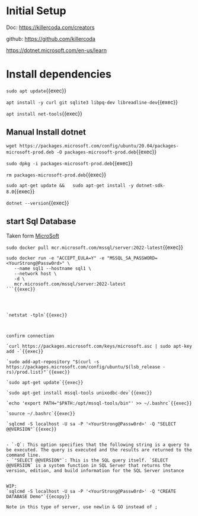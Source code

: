 
# Initial Setup

Doc: https://killercoda.com/creators

github: https://github.com/killercoda

https://dotnet.microsoft.com/en-us/learn

# Install dependencies


`sudo apt update`{{exec}}

`apt install -y curl git sqlite3 libpq-dev libreadline-dev`{{exec}}

`apt install net-tools`{{exec}}

## Manual Install dotnet


`wget https://packages.microsoft.com/config/ubuntu/20.04/packages-microsoft-prod.deb -O packages-microsoft-prod.deb`{{exec}}

`sudo dpkg -i packages-microsoft-prod.deb`{{exec}}

`rm packages-microsoft-prod.deb`{{exec}}

 `sudo apt-get update &&   sudo apt-get install -y dotnet-sdk-8.0`{{exec}}

`dotnet --version`{{exec}}

## start Sql Database

Taken form [MicroSoft](https://learn.microsoft.com/en-us/sql/linux/quickstart-install-connect-docker?view=sql-server-ver16&tabs=cli&pivots=cs1-bash)

`sudo docker pull mcr.microsoft.com/mssql/server:2022-latest`{{exec}}


```
sudo docker run -e "ACCEPT_EULA=Y" -e "MSSQL_SA_PASSWORD=<YourStrong@Passw0rd>" \
   --name sql1 --hostname sql1 \
   --network host \
   -d \
   mcr.microsoft.com/mssql/server:2022-latest
```{{exec}}




`netstat -tpln`{{exec}}



confirm connection

`curl https://packages.microsoft.com/keys/microsoft.asc | sudo apt-key add -`{{exec}}

`sudo add-apt-repository "$(curl -s https://packages.microsoft.com/config/ubuntu/$(lsb_release -rs)/prod.list)"`{{exec}}

`sudo apt-get update`{{exec}}

`sudo apt-get install mssql-tools unixodbc-dev`{{exec}}

`echo 'export PATH="$PATH:/opt/mssql-tools/bin"' >> ~/.bashrc`{{exec}}

`source ~/.bashrc`{{exec}}

`sqlcmd -S localhost -U sa -P '<YourStrong@Passw0rd>' -Q "SELECT @@VERSION"`{{exec}}


- `-Q`: This option specifies that the following string is a query to be executed. The query is executed and the results are returned to the command line.
- `"SELECT @@VERSION"`: This is the SQL query itself. `SELECT @@VERSION` is a system function in SQL Server that returns the version, edition, and build information for the SQL Server instance


WIP:   
`sqlcmd -S localhost -U sa -P '<YourStrong@Passw0rd>' -Q "CREATE DATABASE Demo"`{{ecopy}}

Note in this type of server, use newlin & GO instead of ;